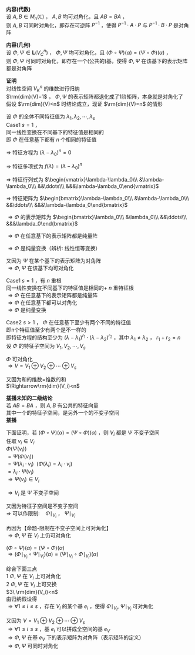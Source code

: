 **内容(代数)**  
设 $A,B\in M_n(\mathbb{C})$ ， $A,B$ 均可对角化，且 $AB=BA$ ，  
则 $A,B$ 可同时对角化，即存在可逆阵 $P^{-1}$ ，使得 $P^{-1}\cdot A\cdot P$ 与 $P^{-1}\cdot B\cdot P$ 是对角阵  
  
**内容(几何)**  
设 $\Phi,\Psi\in\mathbf{L}(V_C^n)$ ， $\Phi,\Psi$ 均可对角化，且 $(\Phi\circ\Psi)(\alpha)=(\Psi\circ\Phi)(\alpha)$ ，  
则 $\Phi,\Psi$ 可同时对角化，即存在一个(公共的)基，使得 $\Phi,\Psi$ 在该基下的表示矩阵都是对角阵  
  
**证明**  
对线性空间 $V_K^n$ 的维数进行归纳  
 $\rm{dim}(V)=1$ ， $\Phi,\Psi$ 的表示矩阵都退化成了1阶矩阵，本身就是对角化了  
假设 $\rm{dim}(V)<n$ 时结论成立，现证 $\rm{dim}(V)=n$ 的情形  
  
设 $\Phi$ 的全体不同特征值为 $\lambda_1,\lambda_2,\cdots,\lambda_s$  
Case1  $s=1$ ，  
同一线性变换在不同基下的特征值是相同的  
即 $\Phi$ 在任意基下都有 $n$ 个相同的特征值  
  
 $\Rightarrow$ 特征方程为 $(\lambda-\lambda_0)^n=0$  
  
 $\Rightarrow$ 特征多项式为 $f(\lambda)=(\lambda-\lambda_0)^n$  
  
 $\Rightarrow$ 特征行列式为 $\begin{vmatrix}\lambda-\lambda_0\\\ &\lambda-\lambda_0\\\ &&\ddots\\\ &&&\lambda-\lambda_0\end{vmatrix}$  
  
 $\Rightarrow$ 特征矩阵为 $\begin{bmatrix}\lambda-\lambda_0\\\ &\lambda-\lambda_0\\\ &&\ddots\\\ &&&\lambda-\lambda_0\end{bmatrix}$  
  
 $\Rightarrow\Phi$ 的表示矩阵为 $\begin{bmatrix}\lambda_0\\\ &\lambda_0\\\ &&\ddots\\\ &&&\lambda_0\end{bmatrix}$  
  
 $\Rightarrow\Phi$ 在任意基下的表示矩阵都是纯量阵  
  
 $\Rightarrow \Phi$ 是纯量变换（辨析: 线性恒等变换）  
  
又因为 $\Psi$ 在某个基下的表示矩阵为对角阵  
 $\Rightarrow\Phi,\Psi$ 在该基下均可对角化  
  
Case1  $s=1$ ，有 $n$ 重根  
同一线性变换在不同基下的特征值是相同的+ $n$ 重特征根  
 $\Rightarrow\Phi$ 在任意基下的表示矩阵都是纯量阵  
 $\Rightarrow\Phi$ 在任意基下都可以对角化  
 $\Rightarrow\Phi$ 是纯量变换  
  
Case2  $s>1$ ， $\Phi$ 在任意基下至少有两个不同的特征值  
即n个特征值至少有两个是不一样的  
即特征方程的结构至少为 $(\lambda-\lambda_1)^{r_1}  
\cdot(\lambda-\lambda_2)^{r_2}$ ，其中 $\lambda_1\neq\lambda_2$ ， $r_1+r_2=n$  
设 $\Phi$ 的特征子空间为 $V_1,V_2,\cdots,V_s$  
  
 $\Phi$ 可对角化  
 $\Rightarrow V=V_1\oplus V_2\oplus\cdots\oplus V_s$  
  
又因为和的维数=维数的和  
 $\Rightarrow\rm{dim}(V_i)<n$  
  
**插播未知的二级结论**  
若 $AB=BA$ ，则 $A,B$ 有公共的特征向量  
其中一个的特征子空间，是另外一个的不变子空间  
**插播**  
  
下面证明，若 $(\Phi\circ\Psi)(\alpha)=(\Psi\circ\Phi)(\alpha)$ ，则 $V_i$ 都是 $\Psi$ 不变子空间  
任取 $v_i\in V_i$  
 $\Phi(\Psi(v_i))$  
 $=\Psi(\Phi(v_i))$  
 $=\Psi(\lambda_i\cdot v_i)\enspace(\Phi(\lambda_i)=\lambda_i\cdot v_i)$  
 $=\lambda_i\cdot\Psi(v_i)$  
 $\Rightarrow \Psi(v_i)\in V_i$  
  
 $\Rightarrow V_i$ 是 $\Psi$ 不变子空间  
  
又因为特征子空间是不变子空间  
 $\Rightarrow$ 可以作限制: $\enspace$   $\Phi\mid_{V_i}$ ， $\Psi\mid_{V_i}$  
  
再因为【命题-限制在不变子空间上可对角化】  
 $\Rightarrow\Phi, \Psi$ 在 $V_i$ 上仍可对角化  
  
 $(\Phi\circ\Psi)(\alpha)=(\Psi\circ\Phi)(\alpha)$  
 $\Rightarrow(\Phi\mid_{V_i}\circ\Psi\mid_{V_i})(\alpha)=(\Psi\mid_{V_i}\circ\Phi\mid_{V_i})(\alpha)$  
  
综合下面三点  
 $1\ \Phi, \Psi$ 在 $V_i$ 上可对角化  
 $2\ \Phi, \Psi$ 在 $V_i$ 上可交换  
 $3\ \rm{dim}(V_i)<n$  
由归纳假设得  
 $\Rightarrow\forall 1\le i\le s$ ，存在 $V_i$ 的某个基 $e_i$ ，使得 $\Phi\mid_{V_i},\ \Psi\mid_{V_i}$ 可对角化  
  
又因为 $V=V_1\oplus V_2\oplus\cdots\oplus V_s$  
 $\Rightarrow\forall 1\le i\le s$ ，基 $e_i$ 可以拼成全空间的基 $e_V$  
 $\Rightarrow\Phi,\Psi$ 在基 $e_V$ 下的表示矩阵为对角阵（表示矩阵的定义）  
 $\Rightarrow\Phi,\Psi$ 可同时对角化  
